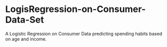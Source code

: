 # LogisRegression-on-Consumer-Data-Set
A Logistic Regression on Consumer Data predicting spending habits based on age and income.
